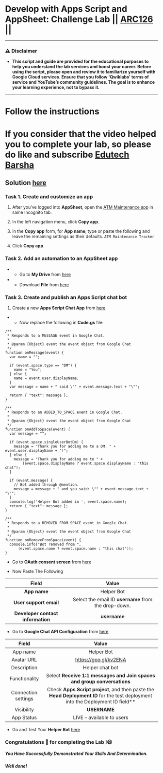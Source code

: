 # Develop with Apps Script and AppSheet: Challenge Lab || [ARC126](https://www.cloudskillsboost.google/focuses/66584?parent=catalog) ||

---
### ⚠️ Disclaimer
- **This script and guide are provided for  the educational purposes to help you understand the lab services and boost your career. Before using the script, please open and review it to familiarize yourself with Google Cloud services. Ensure that you follow 'Qwiklabs' terms of service and YouTube’s community guidelines. The goal is to enhance your learning experience, not to bypass it.**
---
# Follow the instructions

# If you consider that the video helped you to complete your lab, so please do like and subscribe [Edutech Barsha](https://www.youtube.com/@edutechbarsha)
## Solution [here](https://youtu.be/9G_voEUrkAc)

### Task 1. Create and customize an app

1. After you've logged into **AppSheet**, open the [ATM Maintenance app](https://www.appsheet.com/template/AppDef?appName=ATMMaintenance-925818016) in same Incognito tab.

2. In the left navigation menu, click **Copy app**.

3. In the **Copy app** form, for **App name**, type or paste the following and leave the remaining settings as their defaults.
   ```ATM Maintenance Tracker```

4. Click **Copy app**.

### Task 2. Add an automation to an AppSheet app

- * Go to **My Drive** from [here](https://drive.google.com/drive/my-drive)

- * Download **File** from [here](https://docs.google.com/spreadsheets/d/1lP_jWnn5TsZoNcWY9JdSBTdI1a4MisaM/export?gid=1359178156&format=xlsx)

### Task 3. Create and publish an Apps Script chat bot

1. Create a new **Apps Script Chat App** from [here](https://script.google.com/home/projects/create?template=hangoutsChat)

- * Now replace the following in **Code.gs** file:

```
/**
 * Responds to a MESSAGE event in Google Chat.
 *
 * @param {Object} event the event object from Google Chat
 */
function onMessage(event) {
  var name = "";

  if (event.space.type == "DM") {
    name = "You";
  } else {
    name = event.user.displayName;
  }
  var message = name + " said \"" + event.message.text + "\"";

  return { "text": message };
}

/**
 * Responds to an ADDED_TO_SPACE event in Google Chat.
 *
 * @param {Object} event the event object from Google Chat
 */
function onAddToSpace(event) {
  var message = "";

  if (event.space.singleUserBotDm) {
    message = "Thank you for adding me to a DM, " + event.user.displayName + "!";
  } else {
    message = "Thank you for adding me to " +
        (event.space.displayName ? event.space.displayName : "this chat");
  }

  if (event.message) {
    // Bot added through @mention.
    message = message + " and you said: \"" + event.message.text + "\"";
  }
  console.log('Helper Bot added in ', event.space.name);
  return { "text": message };
}

/**
 * Responds to a REMOVED_FROM_SPACE event in Google Chat.
 *
 * @param {Object} event the event object from Google Chat
 */
function onRemoveFromSpace(event) {
  console.info("Bot removed from ",
      (event.space.name ? event.space.name : "this chat"));
}
```

* Go to **OAuth consent screen** from [here](https://console.cloud.google.com/apis/credentials/consent?)

* Now Paste The Following

|Field  | Value |
|   :---:   | :----: |
| **App name**  | Helper Bot|
| **User support email** | Select the email ID **username** from the drop-down. |
| **Developer contact information**	| **username** |

* Go to **Google Chat API Configuration** from [here](https://console.cloud.google.com/apis/api/chat.googleapis.com/hangouts-chat?)

|Field  | Value |
|   :---:   | :----: |
| App name | Helper Bot |
| Avatar URL | https://goo.gl/kv2ENA |
| Description |	Helper chat bot |
| Functionality | Select **Receive 1:1 messages and Join spaces and group conversations** |
| Connection settings | Check **Apps Script project**, and then paste the **Head Deployment ID** for the test deployment into the Deployment ID field**
| Visibility | **USERNAME** |
| App Status | LIVE – available to users |

* Go and Test Your **Helper Bot** [here](https://mail.google.com/chat/u/0/#chat/home)


### Congratulations 🎉 for completing the Lab !😄

##### *You Have Successfully Demonstrated Your Skills And Determination.*

#### *Well done!*
